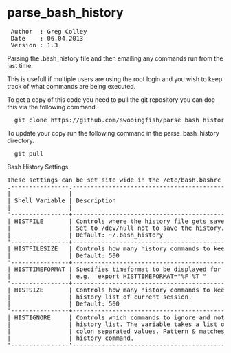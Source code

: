 parse_bash_history
==================
<pre>
 Author  : Greg Colley
 Date    : 06.04.2013
 Version : 1.3
</pre>

Parsing the .bash_history file and then emailing any commands run from the last time. 

This is usefull if multiple users are using the root login and you wish to keep track of 
what commands are being executed. 

To get a copy of this code you need to pull the git repository you can doe this via the following command.
<pre>
  git clone https://github.com/swooingfish/parse_bash_history.git
</pre>

To update your copy run the following command in the parse_bash_history directory.
<pre>
  git pull
</pre>


Bash History Settings
<pre>
These settings can be set site wide in the /etc/bash.bashrc file
.----------------.----------------------------------------------------------.
|                |                                                          |
| Shell Variable | Description                                              |
|                |                                                          |
'----------------+----------------------------------------------------------'
| HISTFILE       | Controls where the history file gets saved.              |
|                | Set to /dev/null not to save the history.                |
|                | Default: ~/.bash_history                                 |
'----------------+----------------------------------------------------------'
| HISTFILESIZE   | Controls how many history commands to keep in HISTFILE   |
|                | Default: 500                                             |
'----------------+----------------------------------------------------------'
| HISTTIMEFORMAT | Specifies timeformat to be displayed for bash history    |
|                | e.g.  export HISTTIMEFORMAT="%F %T "                     |
'----------------+----------------------------------------------------------'
| HISTSIZE       | Controls how many history commands to keep in the        |
|                | history list of current session.                         |
|                | Default: 500                                             |
'----------------+----------------------------------------------------------'
| HISTIGNORE     | Controls which commands to ignore and not save to the    |
|                | history list. The variable takes a list of               |
|                | colon separated values. Pattern & matches the previous   |
|                | history command.                                         |
'----------------'----------------------------------------------------------'
</pre>
